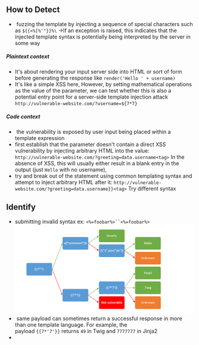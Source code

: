 ## How to Detect
-  fuzzing the template by injecting a sequence of special characters such as `${{<%[%'"}}%\` ->If an exception is raised, this indicates that the injected template syntax is potentially being interpreted by the server in some way
##### Plaintext context
- It's about rendering your input server side into HTML or sort of form before generating the response like `render('Hello ' + username)` 
- It's like a simple XSS here, However, by setting mathematical operations as the value of the parameter, we can test whether this is also a potential entry point for a server-side template injection attack `http://vulnerable-website.com/?username=${7*7}`
##### Code context
-  the vulnerability is exposed by user input being placed within a template expression
- first establish that the parameter doesn't contain a direct XSS vulnerability by injecting arbitrary HTML into the value: `http://vulnerable-website.com/?greeting=data.username<tag>`
  In the absence of XSS, this will usually either result in a blank entry in the output (just `Hello` with no username),
- try and break out of the statement using common templating syntax and attempt to inject arbitrary HTML after it: `http://vulnerable-website.com/?greeting=data.username}}<tag>` Try different syntax
## Identify
- submitting invalid syntax ex: `<%=foobar%>``<%=foobar%>`
![](../Media/Web%20AppSec%20Images/Pasted%20image%2020240908181755.png)
-  same payload can sometimes return a successful response in more than one template language. For example, the payload `{{7*'7'}}` returns `49` in Twig and `7777777` in Jinja2
-  